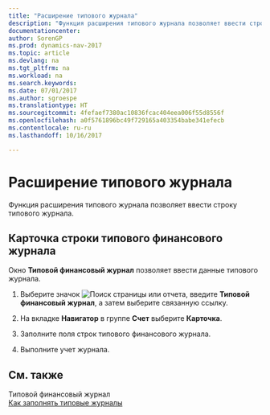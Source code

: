 ```yaml
---
title: "Расширение типового журнала"
description: "Функция расширения типового журнала позволяет ввести строку типового журнала."
documentationcenter: 
author: SorenGP
ms.prod: dynamics-nav-2017
ms.topic: article
ms.devlang: na
ms.tgt_pltfrm: na
ms.workload: na
ms.search.keywords: 
ms.date: 07/01/2017
ms.author: sgroespe
ms.translationtype: HT
ms.sourcegitcommit: 4fefaef7380ac10836fcac404eea006f55d8556f
ms.openlocfilehash: a0f5761896bc49f729165a403354babe341efecb
ms.contentlocale: ru-ru
ms.lasthandoff: 10/16/2017

---
```

# <a name="recurring-journal-extension"></a>Расширение типового журнала
Функция расширения типового журнала позволяет ввести строку типового журнала.  
  
## <a name="recurring-general-journal-line-card"></a>Карточка строки типового финансового журнала  
 Окно **Типовой финансовый журнал** позволяет ввести данные типового журнала.  
  
1.  Выберите значок ![Поиск страницы или отчета](media/ui-search/search_small.png "Значок поиска страницы или отчета"), введите **Типовой финансовый журнал**, а затем выберите связанную ссылку.  
  
2.  На вкладке **Навигатор** в группе **Счет** выберите **Карточка**.  
  
3.  Заполните поля строк типового финансового журнала.  
  
4.  Выполните учет журнала.  
  
## <a name="see-also"></a>См. также  
 Типовой финансовый журнал   
 [Как заполнять типовые журналы](how-to-fill-in-recurring-journals.md)
